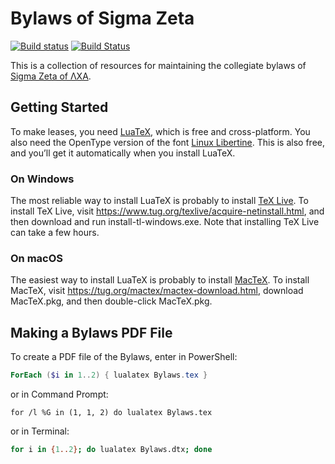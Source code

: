 # Bylaws of Sigma Zeta

[![Build status](https://ci.appveyor.com/api/projects/status/ds252p7v6mdc2d8m?svg=true)](https://ci.appveyor.com/project/lcamichigan/chapter-bylaws)
[![Build Status](https://travis-ci.org/lcamichigan/chapter-bylaws.svg?branch=master)](https://travis-ci.org/lcamichigan/chapter-bylaws)

This is a collection of resources for maintaining the collegiate bylaws of
[Sigma Zeta of ΛΧΑ](https://lcamichigan.com).

## Getting Started

To make leases, you need [LuaTeX](http://www.luatex.org), which is free and
cross-platform. You also need the OpenType version of the font
[Linux Libertine](http://libertine-fonts.org). This is also free, and you’ll get
it automatically when you install LuaTeX.

### On Windows

The most reliable way to install LuaTeX is probably to install
[TeX Live](https://www.tug.org/texlive/). To install TeX Live, visit
https://www.tug.org/texlive/acquire-netinstall.html, and then download and run
install-tl-windows.exe. Note that installing TeX Live can take a few hours.

### On macOS

The easiest way to install LuaTeX is probably to install
[MacTeX](https://www.tug.org/mactex/). To install MacTeX, visit
https://tug.org/mactex/mactex-download.html, download MacTeX.pkg, and then
double-click MacTeX.pkg.

## Making a Bylaws PDF File

To create a PDF file of the Bylaws, enter in PowerShell:

```powershell
ForEach ($i in 1..2) { lualatex Bylaws.tex }
```

or in Command Prompt:

```batch
for /l %G in (1, 1, 2) do lualatex Bylaws.tex
```

or in Terminal:

```sh
for i in {1..2}; do lualatex Bylaws.dtx; done
```
